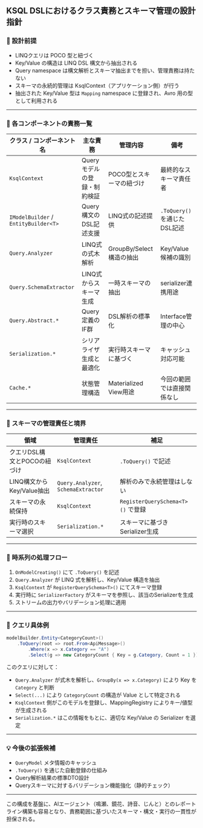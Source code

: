 ## KSQL DSLにおけるクラス責務とスキーマ管理の設計指針

### 🎯 設計前提

- LINQクエリは POCO 型と紐づく
- Key/Value の構造は LINQ DSL 構文から抽出される
- Query namespace は構文解析とスキーマ抽出までを担い、管理責務は持たない
- スキーマの永続的管理は KsqlContext（アプリケーション側）が行う
- 抽出された Key/Value 型は `Mapping` namespace に登録され、Avro 用の型として利用される

---

### 🧩 各コンポーネントの責務一覧

| クラス / コンポーネント名 | 主な責務 | 管理内容 | 備考 |
|----------------------------|-----------|----------|------|
| `KsqlContext` | Queryモデルの登録・制約検証 | POCO型とスキーマの紐づけ | 最終的なスキーマ責任者 |
| `IModelBuilder` / `EntityBuilder<T>` | Query構文のDSL記述支援 | LINQ式の記述提供 | `.ToQuery()` を通じたDSL記述 |
| `Query.Analyzer` | LINQ式の式木解析 | GroupBy/Select 構造の抽出 | Key/Value候補の識別 |
| `Query.SchemaExtractor` | LINQ式からスキーマ生成 | 一時スキーマの抽出 | serializer連携用途 |
| `Query.Abstract.*` | Query定義のIF群 | DSL解析の標準化 | Interface管理の中心 |
| `Serialization.*` | シリアライザ生成と最適化 | 実行時スキーマに基づく | キャッシュ対応可能 |
| `Cache.*` | 状態管理構造 | Materialized View用途 | 今回の範囲では直接関係なし |

---

### 📌 スキーマの管理責任と境界

| 領域 | 管理責任 | 補足 |
|------|----------|------|
| クエリDSL構文とPOCOの紐づけ | `KsqlContext` | `.ToQuery()` で記述 |
| LINQ構文からKey/Value抽出 | `Query.Analyzer`, `SchemaExtractor` | 解析のみで永続管理はしない |
| スキーマの永続保持 | `KsqlContext` | `RegisterQuerySchema<T>()` で登録 |
| 実行時のスキーマ選択 | `Serialization.*` | スキーマに基づきSerializer生成 |

---

### 🔄 時系列の処理フロー

1. `OnModelCreating()` にて `.ToQuery()` を記述
2. `Query.Analyzer` が LINQ 式を解析し、Key/Value 構造を抽出
3. `KsqlContext` が `RegisterQuerySchema<T>()` にてスキーマ登録
4. 実行時に `SerializerFactory` がスキーマを参照し、該当のSerializerを生成
5. ストリームの出力やバリデーション処理に適用

---

### 🧪 クエリ具体例

```csharp
modelBuilder.Entity<CategoryCount>()
    .ToQuery(root => root.From<ApiMessage>()
        .Where(x => x.Category == "A")
        .Select(g => new CategoryCount { Key = g.Category, Count = 1 }));
```

このクエリに対して：

- `Query.Analyzer` が式木を解析し、`GroupBy(x => x.Category)` により Key を `Category` と判断
- `Select(...)` により `CategoryCount` の構造が Value として特定される
- `KsqlContext` 側がこのモデルを登録し、MappingRegistry によりキー/値型が生成される
- `Serialization.*` はこの情報をもとに、適切な Key/Value の Serializer を選定

---

### 💡 今後の拡張候補

- `QueryModel` メタ情報のキャッシュ
- `.ToQuery()` を通じた自動登録の仕組み
- Query解析結果の標準DTO設計
- Queryスキーマに対するバリデーション機能強化（静的チェック）

---

この構成を基盤に、AIエージェント（鳴瀬、鏡花、詩音、じんと）とのレポートライン構築も容易となり、責務範囲に基づいたスキーマ・構文・実行の一貫性が担保される。

